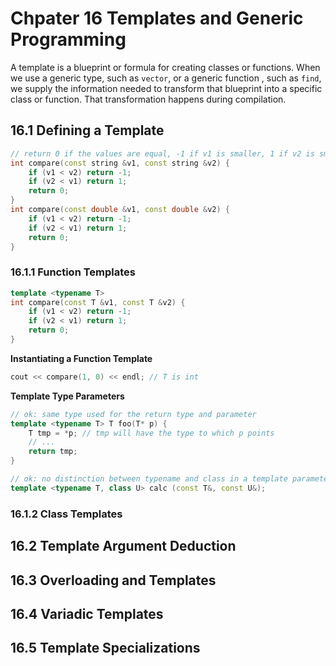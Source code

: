# Chpater 16 Templates and Generic Programming

A template is a blueprint or formula for creating classes or functions. When we use a generic type, such as `vector`, or a generic function , such as `find`, we supply the information needed to transform that blueprint into a specific class or function. That transformation happens during compilation.

## 16.1 Defining a Template

```cpp
// return 0 if the values are equal, -1 if v1 is smaller, 1 if v2 is smaller
int compare(const string &v1, const string &v2) {
    if (v1 < v2) return -1;
    if (v2 < v1) return 1;
    return 0;
}
int compare(const double &v1, const double &v2) {
    if (v1 < v2) return -1;
    if (v2 < v1) return 1;
    return 0;
}
```

### 16.1.1 Function Templates

```cpp
template <typename T>
int compare(const T &v1, const T &v2) {
    if (v1 < v2) return -1;
    if (v2 < v1) return 1;
    return 0;
}
```

**Instantiating a Function Template**

```cpp
cout << compare(1, 0) << endl; // T is int
```

**Template Type Parameters**

```cpp
// ok: same type used for the return type and parameter
template <typename T> T foo(T* p) {
    T tmp = *p; // tmp will have the type to which p points
    // ...
    return tmp;
}

// ok: no distinction between typename and class in a template parameter list
template <typename T, class U> calc (const T&, const U&);
```
### 16.1.2 Class Templates

## 16.2 Template Argument Deduction

## 16.3 Overloading and Templates

## 16.4 Variadic Templates

## 16.5 Template Specializations
